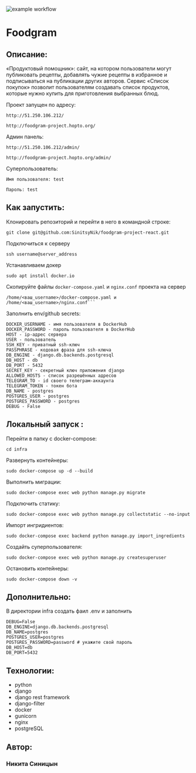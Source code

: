 ![example workflow](https://github.com/SinitsyNik/foodgram-project-react/actions/workflows/foodgram_workflow.yml/badge.svg)
# Foodgram

## Описание:
«Продуктовый помощник»: сайт, на котором пользователи могут публиковать рецепты, добавлять чужие рецепты в избранное и подписываться на публикации других авторов. Сервис «Список покупок» позволит пользователям создавать список продуктов, которые нужно купить для приготовления выбранных блюд.

Проект запущен по адресу: 

`http://51.250.106.212/`

`http://foodgram-project.hopto.org/`

Админ панель:

`http://51.250.106.212/admin/`

`http://foodgram-project.hopto.org/admin/`

Суперпользователь:

`Имя пользователя: test`

`Пароль: test`


## Как запустить:

Клонировать репозиторий и перейти в него в командной строке:
```
git clone git@github.com:SinitsyNik/foodgram-project-react.git
```

Подключиться к серверу
```
ssh username@server_address
```

Устанавливаем докер
```
sudo apt install docker.io
```

Скопируйте файлы ```docker-compose.yaml``` и ```nginx.conf``` проекта на сервер
```
/home/<ваш_username>/docker-compose.yaml и /home/<ваш_username>/nginx.conf```
```

Заполнить env/github secrets:
```
DOCKER_USERNAME - имя пользователя в DockerHub
DOCKER_PASSWORD - пароль пользователя в DockerHub
HOST - ip-адрес сервера
USER - пользователь
SSH_KEY - приватный ssh-ключ
PASSPHRASE - кодовая фраза для ssh-ключа
DB_ENGINE - django.db.backends.postgresql
DB_HOST - db
DB_PORT - 5432
SECRET_KEY - секретный ключ приложения django
ALLOWED_HOSTS - список разрешённых адресов
TELEGRAM_TO - id своего телеграм-аккаунта
TELEGRAM_TOKEN - токен бота
DB_NAME - postgres 
POSTGRES_USER - postgres
POSTGRES_PASSWORD - postgres
DEBUG - False
```

## Локальный запуск :
Перейти в папку с docker-compose:
```
cd infra
```

Развернуть контейнеры:
```
sudo docker-compose up -d --build
```

Выполнить миграции:
```
sudo docker-compose exec web python manage.py migrate
```

Подключить статику:
```
sudo docker-compose exec web python manage.py collectstatic --no-input 
```

Импорт ингридиентов:
```
sudo docker-compose exec backend python manage.py import_ingredients
```

Создайть суперпользователя:
```
sudo docker-compose exec web python manage.py createsuperuser
```

Остановить контейнеры:
```
sudo docker-compose down -v 
```

## Дополнительно:
В директории infra создать фаил .env и заполнить
```
DEBUG=False
DB_ENGINE=django.db.backends.postgresql
DB_NAME=postgres
POSTGRES_USER=postgres
POSTGRES_PASSWORD=password # укажите свой пароль
DB_HOST=db
DB_PORT=5432
```

## Технологии:
- python
- django
- django rest framework
- django-filter
- docker
- gunicorn
- nginx
- postgreSQL


## Автор:

### Никита Синицын

